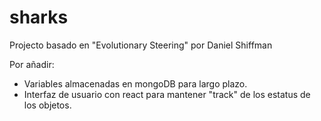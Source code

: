 # sharks
Projecto basado en "Evolutionary Steering" por Daniel Shiffman

Por añadir:
- Variables almacenadas en mongoDB para largo plazo.
- Interfaz de usuario con react para mantener "track" de los estatus de los objetos.
